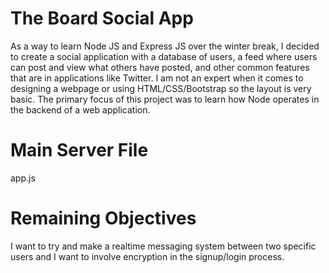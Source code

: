 # The Board Social App

As a way to learn Node JS and Express JS over the winter break, I decided to create a social application with a database of users, a feed where users can post and view what others have posted, and other common features that are in applications like Twitter. I am not an expert when it comes to designing a webpage or using HTML/CSS/Bootstrap so the layout is very basic. The primary focus of this project was to learn how Node operates in the backend of a web application.

# Main Server File

app.js

# Remaining Objectives

I want to try and make a realtime messaging system between two specific users and I want to involve encryption in the signup/login process.


